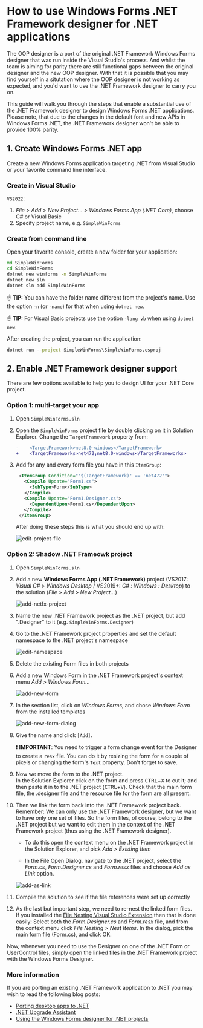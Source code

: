 # How to use Windows Forms .NET Framework designer for .NET applications

The OOP designer is a port of the original .NET Framework Windows Forms designer that was run inside the Visual Studio's process. And whilst the team is aiming for parity there are still functional gaps between the original designer and the new OOP designer. With that it is possible that you may find yourself in a situtation where the OOP designer is not working as expected, and you'd want to use the .NET Framework designer to carry you on.

This guide will walk you through the steps that enable a substantial use of the .NET Framework designer to design Windows Forms .NET applications. Please note, that due to the changes in the default font and new APIs in Windows Forms .NET, the .NET Framework designer won't be able to provide 100% parity.

## 1. Create Windows Forms .NET app

Create a new Windows Forms application targeting .NET from Visual Studio or your favorite command line interface.

### Create in Visual Studio

`VS2022`:

1. _File > Add > New Project... > Windows Forms App (.NET Core)_, choose C# or Visual Basic
2. Specify project name, e.g. `SimpleWinForms`



### Create from command line

Open your favorite console, create a new folder for your application:

```cmd
md SimpleWinForms
cd SimpleWinForms
dotnet new winforms -n SimpleWinForms
dotnet new sln
dotnet sln add SimpleWinForms
```

:point_up: **TIP:** You can have the folder name different from the project's name. Use the option `-n` (or `-name`) for that when using `dotnet new`.

:point_up: **TIP:** For Visual Basic projects use the option `-lang vb` when using `dotnet new`.

After creating the project, you can run the application:
```cmd
dotnet run --project SimpleWinForms\SimpleWinForms.csproj
```


## 2. Enable .NET Framework designer support

There are few options available to help you to design UI for your .NET Core project.


### Option 1: multi-target your app

1. Open `SimpleWinForms.sln`

2. Open the `SimpleWinForms` project file by double clicking on it in Solution Explorer. Change the ``TargetFramework`` property from:

    ```diff
    -    <TargetFramework>net8.0-windows</TargetFramework>
    +    <TargetFrameworks>net472;net8.0-windows</TargetFrameworks>
    ```

3. Add for any and every form file you have in this ``ItemGroup``:

    ```xml
     <ItemGroup Condition="'$(TargetFramework)' == 'net472'">
       <Compile Update="Form1.cs">
         <SubType>Form</SubType>
       </Compile>
       <Compile Update="Form1.Designer.cs">
         <DependentUpon>Form1.cs</DependentUpon>
       </Compile>
     </ItemGroup>
    ```

    After doing these steps this is what you should end up with:

    ![edit-project-file][edit-project-file]


### Option 2: Shadow .NET Frameowk project

1. Open `SimpleWinForms.sln`

2. Add a new **Windows Forms App (.NET Framework)** project (VS2017: _Visual C# > Windows Desktop_ / VS2019+: _C# : Windows : Desktop_) to the solution (_File > Add > New Project..._)

    ![add-netfx-project][add-netfx-project]

3. Name the new .NET Framework project as the .NET project, but add ".Designer" to it (e.g. `SimpleWinForms.Designer`)

4. Go to the .NET Framework project properties and set the default namespace to the .NET project's namespace

    ![edit-namespace][edit-namespace]

5. Delete the existing Form files in both projects

6. Add a new Windows Form in the .NET Framework project's context menu _Add > Windows Form..._

    ![add-new-form][add-new-form]

7. In the section list, click on *Windows Forms*, and chose *Windows Form* from the installed templates

    ![add-new-form-dialog][add-new-form-dialog]

8. Give the name and click `[Add]`.

   :exclamation: **IMPORTANT**: You need to trigger a form change event for the Designer to create a `resx` file. You can do it by resizing the form for a couple of pixels or changing the form's `Text` property. Don't forget to save.

9. Now we move the form to the .NET project.<br />
In the Solution Explorer click on the form and press <kbd>CTRL</kbd>+<kbd>X</kbd> to cut it; and then paste it in to the .NET project (<kbd>CTRL</kbd>+<kbd>V</kbd>). Check that the main form file, the .designer file and the resource file for the form are all present.

10. Then we link the form back into the .NET Framework project back.<br />
Remember: We can only use the .NET Framework designer, but we want to have only one set of files. So the form files, of course, belong to the .NET project but we want to edit them in the context of the .NET Framework project (thus using the .NET Framework designer).

    * To do this open the context menu on the .NET Framework project in the Solution Explorer, and pick _Add > Existing Item_

    * In the File Open Dialog, navigate to the .NET project, select the *Form.cs*, *Form.Designer.cs* and *Form.resx* files and choose *Add as Link* option.

    ![add-as-link][add-as-link]

11. Compile the solution to see if the file references were set up correctly

1. As the last but important step, we need to re-nest the linked form files.<br/>
If you installed the [File Nesting Visual Studio Extension][file-nesting-extension] then that is done easily: Select both the *Form.Designer.cs* and *Form.resx* file, and from the context menu click _File Nesting > Nest Items_. In the dialog, pick the main form file (Form.cs), and click OK.

Now, whenever you need to use the Designer on one of the .NET Form or UserControl files, simply open the linked files in the .NET Framework project with the Windows Forms Designer.


### More information

If you are porting an existing .NET Framework application to .NET you may wish to read the following blog posts:
* [Porting desktop apps to .NET](https://devblogs.microsoft.com/dotnet/porting-desktop-apps-to-net-core/)
* [.NET Upgrade Assistant](https://devblogs.microsoft.com/dotnet/introducing-the-net-upgrade-assistant-preview/)
* [Using the Windows Forms designer for .NET projects](https://devblogs.microsoft.com/dotnet/how-to-port-desktop-applications-to-net-core-3-0/#user-content-using-the-winforms-designer-for-net-core-projects)

[comment]: <> (URI Links)

[file-nesting-extension]: https://marketplace.visualstudio.com/items?itemName=MadsKristensen.FileNesting

[comment]: <> (Images)

[add-netfx-project]: ../images/add-netfx-project.png
[edit-namespace]: ../images/edit-namespace.png
[add-new-form]: ../images/add-new-form.png
[add-new-form-dialog]: ../images/add-new-form-dialog.png
[add-as-link]: ../images/add-as-link.png
[edit-project-file]: ../images/edit-project-file.png
